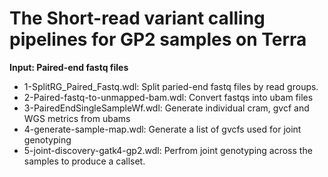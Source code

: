 # The Short-read variant calling pipelines for GP2 samples on Terra

**Input: Paired-end fastq files**

- 1-SplitRG_Paired_Fastq.wdl: Split paried-end fastq files by read groups.
- 2-Paired-fastq-to-unmapped-bam.wdl: Convert fastqs into ubam files
- 3-PairedEndSingleSampleWf.wdl: Generate individual cram, gvcf and WGS metrics from ubams
- 4-generate-sample-map.wdl: Generate a list of gvcfs used for joint genotyping
- 5-joint-discovery-gatk4-gp2.wdl: Perfrom joint genotyping across the samples to produce a callset. 
